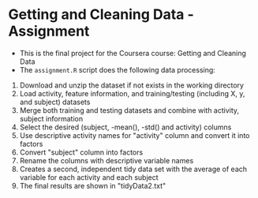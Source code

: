 # Getting and Cleaning Data - Assignment

* This is the final project for the Coursera course: Getting and Cleaning Data
* The `assignment.R` script does the following data processing:

1. Download and unzip the dataset if not exists in the working directory
2. Load activity, feature information, and training/testing (including X, y, and subject) datasets
3. Merge both training and testing datasets and combine with activity, subject information
4. Select the desired (subject, -mean(), -std() and activity) columns
5. Use descriptive activity names for "activity" column and convert it into factors
6. Convert "subject" column into factors
7. Rename the columns with descriptive variable names
8. Creates a second, independent tidy data set with the average of each variable for each activity and each subject
9. The final results are shown in "tidyData2.txt"